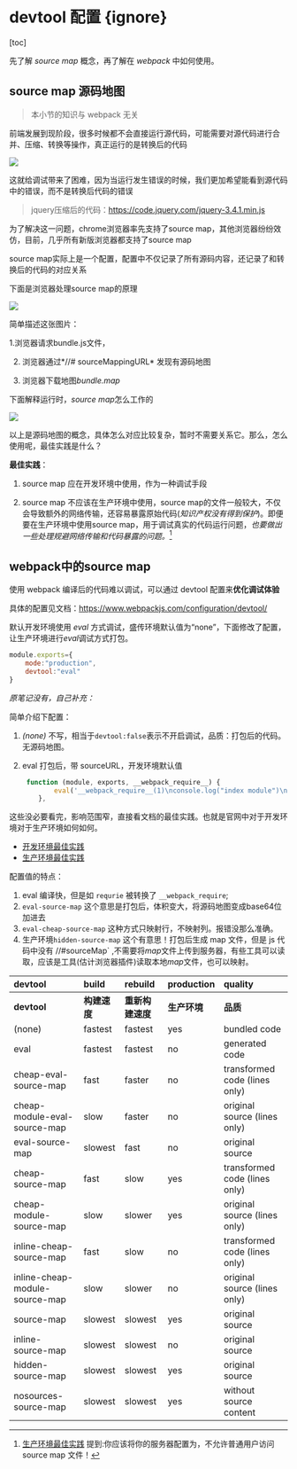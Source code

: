 # devtool 配置 {ignore}

[toc]

先了解 *source map* 概念，再了解在 *webpack* 中如何使用。

## source map 源码地图

> 本小节的知识与 webpack 无关

前端发展到现阶段，很多时候都不会直接运行源代码，可能需要对源代码进行合并、压缩、转换等操作，真正运行的是转换后的代码

![](https://qwq9527.gitee.io/resource/imgs//2020-01-08-16-38-26.png)

这就给调试带来了困难，因为当运行发生错误的时候，我们更加希望能看到源代码中的错误，而不是转换后代码的错误

> jquery压缩后的代码：https://code.jquery.com/jquery-3.4.1.min.js

为了解决这一问题，chrome浏览器率先支持了source map，其他浏览器纷纷效仿，目前，几乎所有新版浏览器都支持了source map

source map实际上是一个配置，配置中不仅记录了所有源码内容，还记录了和转换后的代码的对应关系

下面是浏览器处理source map的原理

![](https://qwq9527.gitee.io/resource/imgs//2020-01-08-16-58-06.png)

简单描述这张图片：

   1.浏览器请求bundle.js文件，

2. 浏览器通过*//# sourceMappingURL* 发现有源码地图

3.  浏览器下载地图*bundle.map*

   

下面解释运行时，*source map*怎么工作的

![](https://qwq9527.gitee.io/resource/imgs//2020-01-08-17-01-13.png)

以上是源码地图的概念，具体怎么对应比较复杂，暂时不需要关系它。那么，怎么使用呢，最佳实践是什么？

**最佳实践**：

1. source map 应在开发环境中使用，作为一种调试手段

2. source map 不应该在生产环境中使用，source map的文件一般较大，不仅会导致额外的网络传输，还容易暴露原始代码(*知识产权没有得到保护*)。即便要在生产环境中使用source map，用于调试真实的代码运行问题，*也要做出一些处理规避网络传输和代码暴露的问题。*[^1]

   [^1]: [生产环境最佳实践](https://www.webpackjs.com/configuration/devtool/#production) 提到:你应该将你的服务器配置为，不允许普通用户访问 source map 文件！

## webpack中的source map

使用 webpack 编译后的代码难以调试，可以通过 devtool 配置来**优化调试体验**

具体的配置见文档：https://www.webpackjs.com/configuration/devtool/

默认开发环境使用 *eval* 方式调试，盛传环境默认值为“none”，下面修改了配置，让生产环境进行*eval*调试方式打包。

```js
module.exports={
    mode:"production",
    devtool:"eval"
}
```

*原笔记没有，自己补充：*

简单介绍下配置：

1. *(none)* 不写，相当于`devtool:false`表示不开启调试，品质：打包后的代码。无源码地图。

2. eval 打包后，带 sourceURL，开发环境默认值

   ```js
    function (module, exports, __webpack_require__) {
           eval('__webpack_require__(1)\nconsole.log("index module")\n\n//# sourceURL=webpack:///./src/index.js?');
       },
   ```

这些没必要看完，影响范围窄，直接看文档的最佳实践。也就是官网中对于开发环境对于生产环境如何如何。

- [开发环境最佳实践](https://www.webpackjs.com/configuration/devtool/#development)
- [生产环境最佳实践](https://www.webpackjs.com/configuration/devtool/#production)

配置值的特点：

1. eval 编译快，但是如 `requrie` 被转换了 `__webpack_require`;
2. `eval-source-map` 这个意思是打包后，体积变大，将源码地图变成base64位加进去
3. `eval-cheap-source-map` 这种方式只映射行，不映射列。报错没那么准确。
4. 生产环境`hidden-source-map` 这个有意思！打包后生成 map 文件，但是 js 代码中没有 //#sourceMap` ,不需要将*map*文件上传到服务器，有些工具可以读取，应该是工具(估计浏览器插件)读取本地*map*文件，也可以映射。

| devtool                        | build        | rebuild          | production   | quality                       |
| :----------------------------- | :----------- | :--------------- | :----------- | :---------------------------- |
| **devtool**                    | **构建速度** | **重新构建速度** | **生产环境** | **品质**                      |
| (none)                         | fastest      | fastest          | yes          | bundled code                  |
| eval                           | fastest      | fastest          | no           | generated code                |
| cheap-eval-source-map          | fast         | faster           | no           | transformed code (lines only) |
| cheap-module-eval-source-map   | slow         | faster           | no           | original source (lines only)  |
| eval-source-map                | slowest      | fast             | no           | original source               |
| cheap-source-map               | fast         | slow             | yes          | transformed code (lines only) |
| cheap-module-source-map        | slow         | slower           | yes          | original source (lines only)  |
| inline-cheap-source-map        | fast         | slow             | no           | transformed code (lines only) |
| inline-cheap-module-source-map | slow         | slower           | no           | original source (lines only)  |
| source-map                     | slowest      | slowest          | yes          | original source               |
| inline-source-map              | slowest      | slowest          | no           | original source               |
| hidden-source-map              | slowest      | slowest          | yes          | original source               |
| nosources-source-map           | slowest      | slowest          | yes          | without source content        |

